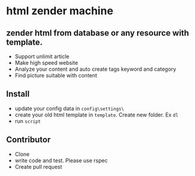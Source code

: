 # html zender machine
## zender html from database or any resource with template.
- Support unlimit article
- Make high speed website
- Analyze your content and auto create tags keyword and category
- Find picture suitable with content
## Install
- update your config data in `config\settings\`
- create your old html template in `template`. Create new folder. Ex `dl`
- run `script`
## Contributor
- Clone
- write code and test. Please use rspec
- Create pull request